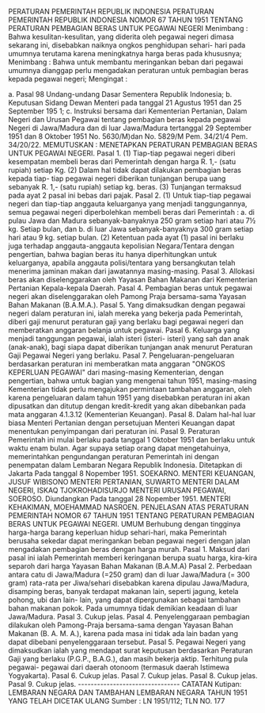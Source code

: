  PERATURAN PEMERINTAH REPUBLIK INDONESIA PERATURAN PEMERINTAH REPUBLIK INDONESIA NOMOR 67 TAHUN 1951 TENTANG PERATURAN PEMBAGIAN BERAS UNTUK PEGAWAI NEGERI
Menimbang :
 Bahwa kesulitan-kesulitan, yang diderita oleh pegawai negeri dimasa sekarang ini, disebabkan naiknya ongkos penghidupan sehari- hari pada umumnya terutama karena meningkatnya harga beras pada khususnya;
Menimbang :
 Bahwa untuk membantu meringankan beban dari pegawai umumnya dianggap perlu mengadakan peraturan untuk pembagian beras kepada pegawai negeri;
Mengingat :

a. Pasal 98 Undang-undang Dasar Sementera Republik Indonesia;
b. Keputusan Sidang Dewan Menteri pada tanggal 21 Agustus 1951 dan 25 September 195 1;
c. Instruksi bersama dari Kementerian Pertanian, Dalam Negeri dan Urusan Pegawai tentang pembagian beras kepada pegawai Negeri di Jawa/Madura dan di luar Jawa/Madura tertanggal 29 September 1951 dan 8 Oktober 1951 No. 5630/M)dan No. 5829/M Pem. 34/21/4 Pem. 34/20/22.
MEMUTUSKAN :
 MENETAPKAN PERATURAN PEMBAGIAN BERAS UNTUK PEGAWAI NEGERI. Pasal 1.
(1) Tiap-tiap pegawai negeri diberi kesempatan membeli beras dari Pemerintah dengan harga R. 1,- (satu rupiah) setiap Kg.
(2) Dalam hal tidak dapat dilakukan pembagian beras kepada tiap- tiap pegawai negeri diberikan tunjangan berupa uang sebanyak R. 1,- (satu rupiah) setiap kg. beras.
(3) Tunjangan termaksud pada ayat 2 pasal ini bebas dari pajak. Pasal 2.
(1) Untuk tiap-tiap pegawai negeri dan tiap-tiap anggauta keluarganya yang menjadi tanggungannya, semua pegawai negeri diperbolehkan membeli beras dari Pemerintah :
a. di pulau Jawa dan Madura sebanyak-banyaknya 250 gram setiap hari atau 7½ kg. Setiap bulan, dan b. di luar Jawa sebanyak-banyaknya 300 gram setiap hari atau 9 kg. setiap bulan.
(2) Ketentuan pada ayat (1) pasal ini berlaku juga terhadap anggauta-anggauta kepolisian Negara/Tentara dengan pengertian, bahwa bagian beras itu hanya diperhitungkan untuk keluarganya, apabila anggauta polisi/tentara yang bersangkutan telah menerima jaminan makan dari jawatannya masing-masing. Pasal 3. Allokasi beras akan diselenggarakan oleh Yayasan Bahan Makanan dari Kementerian Pertanian Kepala-kepala Daerah. Pasal 4. Pembagian beras untuk pegawai negeri akan diselenggarakan oleh Pamong Praja bersama-sama Yayasan Bahan Makanan (B.A.M.A.). Pasal 5. Yang dimaksudkan dengan pegawai negeri dalam peraturan ini, ialah mereka yang bekerja pada Pemerintah, diberi gaji menurut peraturan gaji yang berlaku bagi pegawai negeri dan memberatkan anggaran belanja untuk pegawai. Pasal 6. Keluarga yang menjadi tanggungan pegawai, ialah isteri (isteri- isteri) yang sah dan anak (anak-anak), bagi siapa dapat diberikan tunjangan anak menurut Peraturan Gaji Pegawai Negeri yang berlaku. Pasal 7. Pengeluaran-pengeluaran berdasarkan peraturan ini memberatkan mata anggaran "ONGKOS KEPERLUAN PEGAWAI" dari masing-masing Kementerian, dengan pengertian, bahwa untuk bagian yang mengenai tahun 1951, masing-masing Kementerian tidak perlu mengajukan permintaan tambahan anggaran, oleh karena pengeluaran dalam tahun 1951 yang disebabkan peraturan ini akan dipusatkan dan ditutup dengan kredit-kredit yang akan dibebankan pada mata anggaran 4.1.3.12 (Kementerian Keuangan). Pasal 8. Dalam hal-hal luar biasa Menteri Pertanian dengan persetujuan Menteri Keuangan dapat menentukan penyimpangan dari peraturan ini. Pasal 9. Peraturan Pemerintah ini mulai berlaku pada tanggal 1 Oktober 1951 dan berlaku untuk waktu enam bulan. Agar supaya setiap orang dapat mengetahuinya, memerintahkan pengundangan peraturan Pemerintah ini dengan penempatan dalam Lembaran Negara Republik Indonesia. Ditetapkan di Jakarta Pada tanggal 8 Nopember 1951. SOEKARNO. MENTERI KEUANGAN, JUSUF WIBISONO MENTERI PERTANIAN, SUWARTO MENTERI DALAM NEGERI, ISKAQ TJOKROHADISURJO MENTERI URUSAN PEGAWAI, SOEROSO. Diundangkan Pada tanggal 28 Nopember 1951. MENTERI KEHAKIMAN, MOEHAMMAD NASROEN. PENJELASAN ATAS PERATURAN PEMERINTAH NOMOR 67 TAHUN 1951 TENTANG PERATURAN PEMBAGIAN BERAS UNTUK PEGAWAI NEGERI. UMUM Berhubung dengan tingginya harga-harga barang keperluan hidup sehari-hari, maka Pemerintah berusaha sekedar dapat meringankan beban pegawai negeri dengan jalan mengadakan pembagian beras dengan harga murah. Pasal 1. Maksud dari pasal ini ialah Pemerintah memberi keringanan berupa suatu harga, kira-kira separoh dari harga Yayasan Bahan Makanan (B.A.M.A) Pasal 2. Perbedaan antara catu di Jawa/Madura (=250 gram) dan di luar Jawa/Madura (= 300 gram) rata-rata per Jiwa/sehari disebabkan karena dipulau Jawa/Madura, disamping beras, banyak terdapat makanan lain, seperti jagung, ketela pohong, ubi dan lain- lain, yang dapat dipergunakan sebagai tambahan bahan makanan pokok. Pada umumnya tidak demikian keadaan di luar Jawa/Madura. Pasal 3. Cukup jelas. Pasal 4. Penyelenggaraan pembagian dilakukan oleh Pamong-Praja bersama-sama dengan Yayasan Bahan Makanan (B. A. M. A.), karena pada masa ini tidak ada lain badan yang dapat dibebani penyelenggaraan tersebut. Pasal 5. Pegawai Negeri yang dimaksudkan ialah yang mendapat surat keputusan berdasarkan Peraturan Gaji yang berlaku (P.G.P., B.A.G.), dan masih bekerja aktip. Terhitung pula pegawai- pegawai dari daerah otonoom (termasuk daerah Istimewa Yogyakarta). Pasal 6. Cukup jelas. Pasal 7. Cukup jelas. Pasal 8. Cukup jelas. Pasal 9. Cukup jelas. -------------------------------- CATATAN Kutipan: LEMBARAN NEGARA DAN TAMBAHAN LEMBARAN NEGARA TAHUN 1951 YANG TELAH DICETAK ULANG Sumber : LN 1951/112; TLN NO. 177